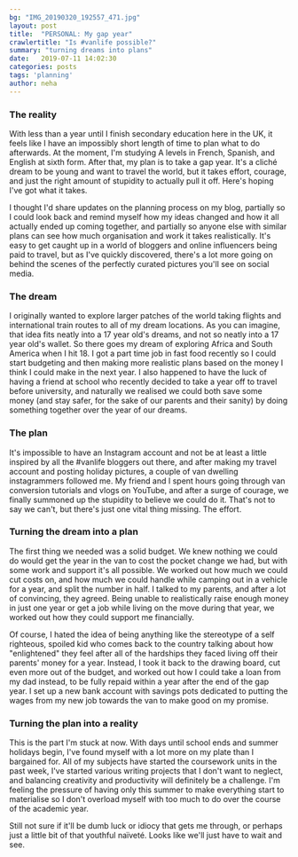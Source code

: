 ```yaml
---
bg: "IMG_20190320_192557_471.jpg"
layout: post
title:  "PERSONAL: My gap year"
crawlertitle: "Is #vanlife possible?"
summary: "turning dreams into plans"
date:   2019-07-11 14:02:30
categories: posts
tags: 'planning'
author: neha
---
```

### The reality

With less than a year until I finish secondary education here in the UK, it feels like I have an impossibly short length of time to plan what to do afterwards. At the moment, I'm studying A levels in French, Spanish, and English at sixth form. After that, my plan is to take a gap year. It's a cliché dream to be young and want to travel the world, but it takes effort, courage, and just the right amount of stupidity to actually pull it off. Here's hoping I've got what it takes.

I thought I'd share updates on the planning process on my blog, partially so I could look back and remind myself how my ideas changed and how it all actually ended up coming together, and partially so anyone else with similar plans can see how much organisation and work it takes realistically. It's easy to get caught up in a world of bloggers and online influencers being paid to travel, but as I've quickly discovered, there's a lot more going on behind the scenes of the perfectly curated pictures you'll see on social media.

### The dream

I originally wanted to explore larger patches of the world taking flights and international train routes to all of my dream locations. As you can imagine, that idea fits neatly into a 17 year old's dreams, and not so neatly into a 17 year old's wallet. So there goes my dream of exploring Africa and South America when I hit 18. I got a part time job in fast food recently so I could start budgeting and then making more realistic plans based on the money I think I could make in the next year. I also happened to have the luck of having a friend at school who recently decided to take a year off to travel before university, and naturally we realised we could both save some money (and stay safer, for the sake of our parents and their sanity) by doing something together over the year of our dreams.

### The plan

It's impossible to have an Instagram account and not be at least a little inspired by all the #vanlife bloggers out there, and after making my travel account and posting holiday pictures, a couple of van dwelling instagrammers followed me. My friend and I spent hours going through van conversion tutorials and vlogs on YouTube, and after a surge of courage, we finally summoned up the stupidity to believe we could do it. That's not to say we can't, but there's just one vital thing missing. The effort.

### Turning the dream into a plan

The first thing we needed was a solid budget. We knew nothing we could do would get the year in the van to cost the pocket change we had, but with some work and support it's all possible. We worked out how much we could cut costs on, and how much we could handle while camping out in a vehicle for a year, and split the number in half. I talked to my parents, and after a lot of convincing, they agreed. Being unable to realistically raise enough money in just one year or get a job while living on the move during that year, we worked out how they could support me financially.

Of course, I hated the idea of being anything like the stereotype of a self righteous, spoiled kid who comes back to the country talking about how "enlightened" they feel after all of the hardships they faced living off their parents' money for a year. Instead, I took it back to the drawing board, cut even more out of the budget, and worked out how I could take a loan from my dad instead, to be fully repaid within a year after the end of the gap year. I set up a new bank account with savings pots dedicated to putting the wages from my new job towards the van to make good on my promise.

### Turning the plan into a reality

This is the part I'm stuck at now. With days until school ends and summer holidays begin, I've found myself with a lot more on my plate than I bargained for. All of my subjects have started the coursework units in the past week, I've started various writing projects that I don't want to neglect, and balancing creativity and productivity will definitely be a challenge. I'm feeling the pressure of having only this summer to make everything start to materialise so I don't overload myself with too much to do over the course of the academic year.

Still not sure if it'll be dumb luck or idiocy that gets me through, or perhaps just a little bit of that youthful naïveté. Looks like we'll just have to wait and see.